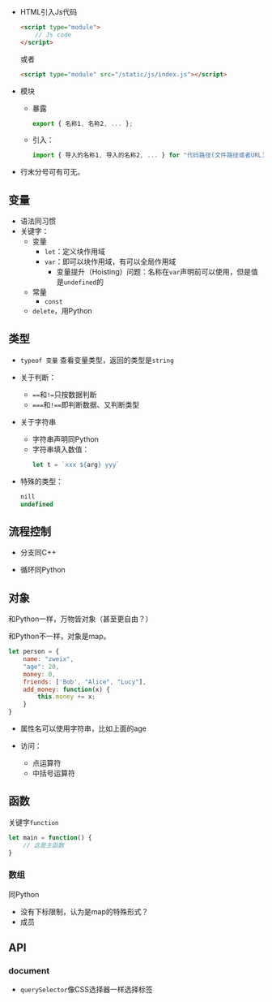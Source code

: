 + HTML引入Js代码
	```html
	<script type="module">
		// Js code
	</script>
	```

	或者
	```html
	<script type="module" src="/static/js/index.js"></script>
	```

+ 模块
	+ 暴露
		```js
		export { 名称1, 名称2, ... };
		```

	+ 引入：
		```js
		import { 导入的名称1, 导入的名称2, ... } for "代码路径(文件路径或者URL)";
		```

+ 行末分号可有可无。

## 变量

+ 语法同习惯
+ 关键字：
	+ 变量
		+ `let`：定义块作用域
		+ `var`：即可以块作用域，有可以全局作用域
			+ 变量提升（Hoisting）问题：名称在`var`声明前可以使用，但是值是`undefined`的
	+ 常量
		+ `const`
	+ `delete`，用Python

## 类型
+ `typeof 变量` 查看变量类型，返回的类型是`string`

+ 关于判断：
	+ `==`和`!=`只按数据判断
	+ `===`和`!==`即判断数据、又判断类型

+ 关于字符串
	+ 字符串声明同Python
	+ 字符串填入数值：
		```js
		let t = `xxx ${arg} yyy`
		```

+ 特殊的类型：
	```js
	nill
	undefined
	```

## 流程控制

+ 分支同C++

+ 循环同Python

## 对象

和Python一样，万物皆对象（甚至更自由？）

和Python不一样，对象是map。

```js
let person = {
	name: "zweix",
	"age": 20,
	money: 0,
	friends: ['Bob', "Alice", "Lucy"],
	add_money: function(x) {
		this.money += x;
	}
}
```
+ 属性名可以使用字符串，比如上面的age

+ 访问：
	+ 点运算符
	+ 中括号运算符

## 函数

关键字`function`

```js
let main = function() {
	// 这是主函数
}
```

### 数组

同Python

+ 没有下标限制，认为是map的特殊形式？
+ 成员 

## API

### document

+ `querySelector`像CSS选择器一样选择标签
